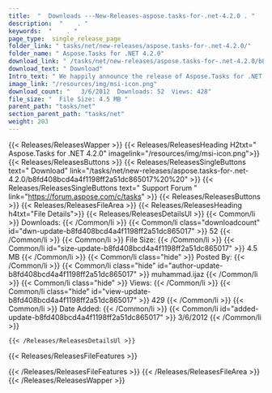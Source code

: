 ```yaml
---
title:  "  Downloads ---New-Releases-aspose.tasks-for-.net-4.2.0 . " 
description:  "    . " 
keywords:  "    . " 
page_type:  single_release_page
folder_link: " tasks/net/new-releases/aspose.tasks-for-.net-4.2.0/"
folder_name: " Aspose.Tasks for .NET 4.2.0"
download_link: " /tasks/net/new-releases/aspose.tasks-for-.net-4.2.0/b8fd408bcd4a4f1198ff2a51dc865017"
download_text: " Download"
Intro_text: " We happily announce the release of Aspose.Tasks for .NET 4.2.0. This release int..."
image_link: "/resources/img/msi-icon.png"
download_count: "   3/6/2012  Downloads: 52  Views: 428"
file_size: "  File Size: 4.5 MB "
parent_path: "tasks/net"
section_parent_path: "tasks/net"
weight: 203 
---
```


{{< Releases/ReleasesWapper >}}
  {{< Releases/ReleasesHeading H2txt=" Aspose.Tasks for .NET 4.2.0" imagelink="/resources/img/msi-icon.png">}}
  {{< Releases/ReleasesButtons >}}
    {{< Releases/ReleasesSingleButtons text=" Download" link="/tasks/net/new-releases/aspose.tasks-for-.net-4.2.0/b8fd408bcd4a4f1198ff2a51dc865017%20%20" >}}
    {{< Releases/ReleasesSingleButtons text=" Support Forum " link="https://forum.aspose.com/c/tasks" >}}
  {{< Releases/ReleasesButtons >}}
  {{< Releases/ReleasesFileArea >}}
    {{< Releases/ReleasesHeading h4txt="File Details">}}
    {{< Releases/ReleasesDetailsUl >}}
            {{< Common/li  >}} Downloads: {{< /Common/li >}} 
      {{< Common/li class="downloadcount" id="dwn-update-b8fd408bcd4a4f1198ff2a51dc865017" >}} 52 {{< /Common/li >}} 
      {{< Common/li  >}} File Size: {{< /Common/li >}} 
      {{< Common/li id="size-update-b8fd408bcd4a4f1198ff2a51dc865017" >}} 4.5 MB {{< /Common/li >}} 
      {{< Common/li  class="hide" >}} Posted By: {{< /Common/li >}} 
      {{< Common/li class="hide" id="author-update-b8fd408bcd4a4f1198ff2a51dc865017" >}} muhammad.ijaz {{< /Common/li >}} 
      {{< Common/li class="hide"  >}} Views: {{< /Common/li >}} 
      {{< Common/li class="hide" id="view-update-b8fd408bcd4a4f1198ff2a51dc865017" >}} 429 {{< /Common/li >}} 
      {{< Common/li  >}} Date Added: {{< /Common/li >}} 
      {{< Common/li id="added-update-b8fd408bcd4a4f1198ff2a51dc865017" >}} 3/6/2012 {{< /Common/li >}} 

    {{< /Releases/ReleasesDetailsUl >}}

  {{< Releases/ReleasesFileFeatures >}}
      
  {{< /Releases/ReleasesFileFeatures >}}
 {{< /Releases/ReleasesFileArea >}}
{{< /Releases/ReleasesWapper >}}


